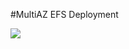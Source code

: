 #MultiAZ EFS Deployment

<img src=https://github.com/yogeshagrawal11/cloud/blob/master/aws/EFS/MutiAZ%20EFS%20implementation/Multi%20AZ%20-%20EFS%20configuration.png> 
